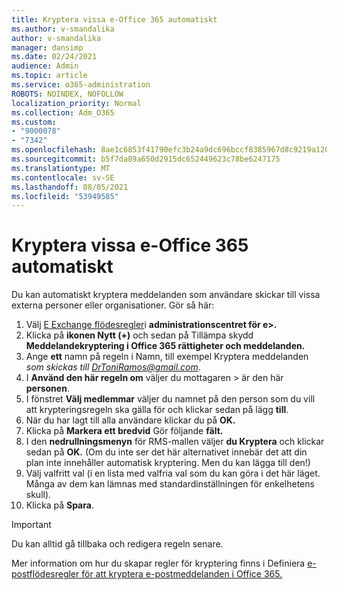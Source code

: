 ```yaml
---
title: Kryptera vissa e-Office 365 automatiskt
ms.author: v-smandalika
author: v-smandalika
manager: dansimp
ms.date: 02/24/2021
audience: Admin
ms.topic: article
ms.service: o365-administration
ROBOTS: NOINDEX, NOFOLLOW
localization_priority: Normal
ms.collection: Adm_O365
ms.custom:
- "9000078"
- "7342"
ms.openlocfilehash: 8ae1c6853f41790efc3b24a9dc696bccf8385967d8c9219a1200e287e6ce32a1
ms.sourcegitcommit: b5f7da89a650d2915dc652449623c78be6247175
ms.translationtype: MT
ms.contentlocale: sv-SE
ms.lasthandoff: 08/05/2021
ms.locfileid: "53949585"
---
```

# <a name="automatically-encrypt-certain-office-365-email-messages"></a>Kryptera vissa e-Office 365 automatiskt

Du kan automatiskt kryptera meddelanden som användare skickar till vissa externa personer eller organisationer. Gör så här:

1. Välj [E Exchange flödesregler](https://outlook.office365.com/ecp/)i **administrationscentret för e>.** 
2. Klicka på **ikonen Nytt (+)** och sedan på Tillämpa skydd **Meddelandekryptering i Office 365 rättigheter och meddelanden.**
3. Ange **ett** namn på regeln i Namn, till exempel Kryptera meddelanden *som skickas till DrToniRamos@gmail.com*.
4. I **Använd den här regeln om** väljer du mottagaren > är den här **personen**. 
5. I fönstret **Välj medlemmar** väljer du namnet på den person som du vill att krypteringsregeln ska gälla för och klickar sedan på lägg **till**. 
6. När du har lagt till alla användare klickar du på **OK.**
7. Klicka på **Markera ett bredvid** Gör följande **fält.** 
8. I den **nedrullningsmenyn** för RMS-mallen väljer **du Kryptera** och klickar sedan på **OK.** (Om du inte ser det här alternativet innebär det att din plan inte innehåller automatisk kryptering. Men du kan lägga till den!)
9. Välj valfritt val (i en lista med valfria val som du kan göra i det här läget. Många av dem kan lämnas med standardinställningen för enkelhetens skull).
10. Klicka på **Spara**.

> [!IMPORTANT]
> Du kan alltid gå tillbaka och redigera regeln senare.

Mer information om hur du skapar regler för kryptering finns i Definiera [e-postflödesregler för att kryptera e-postmeddelanden i Office 365.](https://docs.microsoft.com/microsoft-365/compliance/define-mail-flow-rules-to-encrypt-email)

